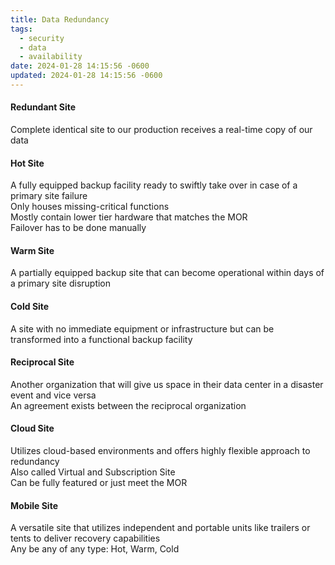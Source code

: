 ```yaml
---
title: Data Redundancy
tags:
  - security
  - data
  - availability
date: 2024-01-28 14:15:56 -0600
updated: 2024-01-28 14:15:56 -0600
---
```


#### Redundant Site
Complete identical site to our production receives a real-time copy of our data

#### Hot Site
A fully equipped backup facility ready to swiftly take over in case of a primary site failure  
Only houses missing-critical functions  
Mostly contain lower tier hardware that matches the MOR  
Failover has to be done manually  

#### Warm Site
A partially equipped backup site that can become operational within days of a primary site disruption

#### Cold Site
A site with no immediate equipment or infrastructure but can be transformed into a functional backup facility

#### Reciprocal Site
Another organization that will give us space in their data center in a disaster event and vice versa  
An agreement exists between the reciprocal organization  

#### Cloud Site
Utilizes cloud-based environments and offers highly flexible approach to redundancy  
Also called Virtual and Subscription Site  
Can be fully featured or just meet the MOR

#### Mobile Site
A versatile site that utilizes independent and portable units like trailers or tents to deliver recovery capabilities  
Any be any of any type: Hot, Warm, Cold
